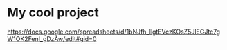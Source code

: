 # My cool project
 https://docs.google.com/spreadsheets/d/1bNJfh_llgtEVczKOsZ5JlEGJtc7gW1OK2FenI_gDzAw/edit#gid=0
